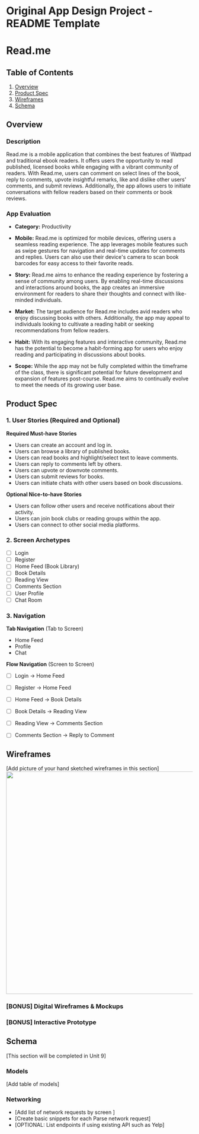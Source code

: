 Original App Design Project - README Template
===

# Read.me

## Table of Contents

1. [Overview](#Overview)
2. [Product Spec](#Product-Spec)
3. [Wireframes](#Wireframes)
4. [Schema](#Schema)

## Overview

### Description
Read.me is a mobile application that combines the best features of Wattpad and traditional ebook readers. It offers users the opportunity to read published, licensed books while engaging with a vibrant community of readers. With Read.me, users can comment on select lines of the book, reply to comments, upvote insightful remarks, like and dislike other users' comments, and submit reviews. Additionally, the app allows users to initiate conversations with fellow readers based on their comments or book reviews.

### App Evaluation
- **Category:** Productivity

- **Mobile:** Read.me is optimized for mobile devices, offering users a seamless reading experience. The app leverages mobile features such as swipe gestures for navigation and real-time updates for comments and replies. Users can also use their device's camera to scan book barcodes for easy access to their favorite reads.

- **Story:** Read.me aims to enhance the reading experience by fostering a sense of community among users. By enabling real-time discussions and interactions around books, the app creates an immersive environment for readers to share their thoughts and connect with like-minded individuals.

- **Market:** The target audience for Read.me includes avid readers who enjoy discussing books with others. Additionally, the app may appeal to individuals looking to cultivate a reading habit or seeking recommendations from fellow readers.

- **Habit:** With its engaging features and interactive community, Read.me has the potential to become a habit-forming app for users who enjoy reading and participating in discussions about books.

- **Scope:** While the app may not be fully completed within the timeframe of the class, there is significant potential for future development and expansion of features post-course. Read.me aims to continually evolve to meet the needs of its growing user base.

## Product Spec

### 1. User Stories (Required and Optional)

**Required Must-have Stories**

* Users can create an account and log in.
* Users can browse a library of published books.
* Users can read books and highlight/select text to leave comments.
* Users can reply to comments left by others.
* Users can upvote or downvote comments.
* Users can submit reviews for books.
* Users can initiate chats with other users based on book discussions.


**Optional Nice-to-have Stories**

* Users can follow other users and receive notifications about their activity.
* Users can join book clubs or reading groups within the app.
* Users can connect to other social media platforms.

### 2. Screen Archetypes

- [ ] Login
- [ ] Register
- [ ] Home Feed (Book Library)
- [ ] Book Details
- [ ] Reading View
- [ ] Comments Section
- [ ] User Profile
- [ ] Chat Room

### 3. Navigation

**Tab Navigation** (Tab to Screen)

* Home Feed
* Profile
* Chat

**Flow Navigation** (Screen to Screen)

- [ ] Login -> Home Feed
- [ ] Register -> Home Feed
- [ ] Home Feed -> Book Details
- [ ] Book Details -> Reading View
- [ ] Reading View -> Comments Section
- [ ] Comments Section -> Reply to Comment


## Wireframes

[Add picture of your hand sketched wireframes in this section]
<img src="YOUR_WIREFRAME_IMAGE_URL" width=600>

### [BONUS] Digital Wireframes & Mockups

### [BONUS] Interactive Prototype

## Schema 

[This section will be completed in Unit 9]

### Models

[Add table of models]

### Networking

- [Add list of network requests by screen ]
- [Create basic snippets for each Parse network request]
- [OPTIONAL: List endpoints if using existing API such as Yelp]
